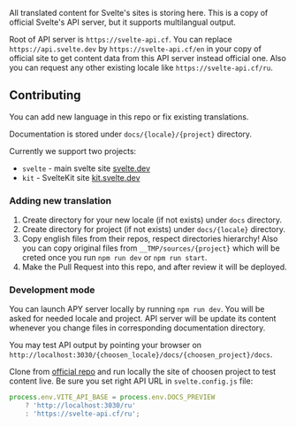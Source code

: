 All translated content for Svelte's sites is storing here. This is a copy of official Svelte's API server, but it supports multilangual output.

Root of API server is `https://svelte-api.cf`. You can replace `https://api.svelte.dev` by `https://svelte-api.cf/en` in your copy of official site to get content data from this API server instead official one. Also you can request any other existing locale like `https://svelte-api.cf/ru`.

## Contributing

You can add new language in this repo or fix existing translations.

Documentation is stored under `docs/{locale}/{project}` directory. 

Currently we support two projects:
* `svelte` - main svelte site [svelte.dev](https://svelte.dev)
* `kit` - SvelteKit site [kit.svelte.dev](https://kit.svelte.dev)

### Adding new translation

1. Create directory for your new locale (if not exists) under `docs` directory.
2. Create directory for project (if not exists) under `docs/{locale}` directory.
3. Copy english files from their repos, respect directories hierarchy! Also you can copy original files from `__TMP/sources/{project}` which will be creted once you run `npm run dev` or `npm run start`.
4. Make the Pull Request into this repo, and after review it will be deployed.

### Development mode

You can launch APY server locally by running `npm run dev`. You will be asked for needed locale and project. API server will be update its content whenever you change files in corresponding documentation directory.

You may test API output by pointing your browser on `http://localhost:3030/{choosen_locale}/docs/{choosen_project}/docs`.

Clone from [official repo](https://github.com/sveltejs/sites) and run locally the site of choosen project to test content live. Be sure you set right API URL in `svelte.config.js` file:

```js
process.env.VITE_API_BASE = process.env.DOCS_PREVIEW
	? 'http://localhost:3030/ru'
	: 'https://svelte-api.cf/ru';

```